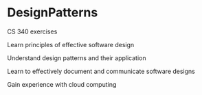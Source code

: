 # DesignPatterns

CS 340 exercises

Learn principles of effective software design

Understand design patterns and their application

Learn to effectively document and communicate software designs

Gain experience with cloud computing
